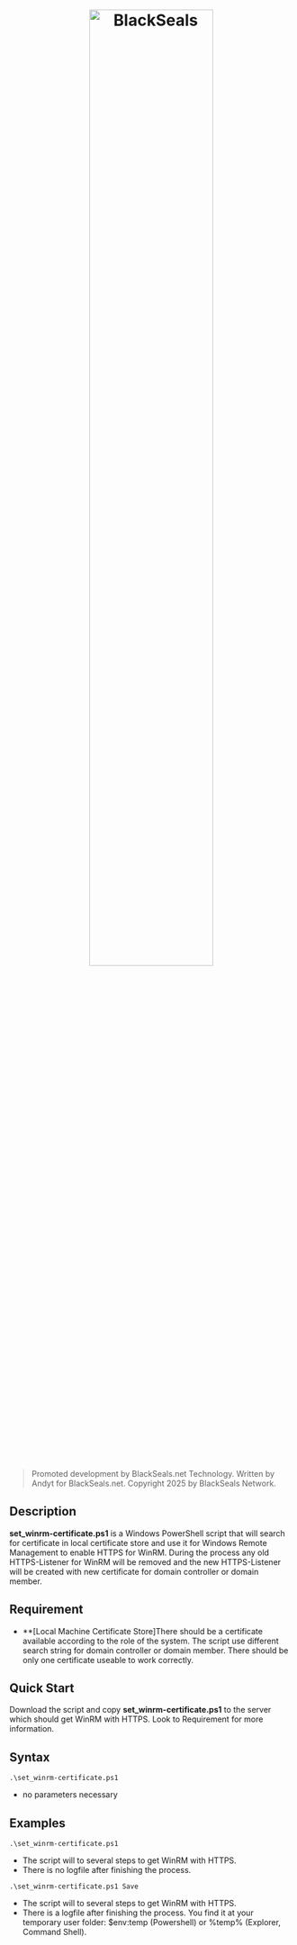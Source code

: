 <h1 align="center">
  <a href="https://blackseals.net">
    <img src="https://blackseals.net/features/blackseals.png" width=66% alt="BlackSeals">
  </a>
</h1>

> Promoted development by BlackSeals.net Technology.
> Written by Andyt for BlackSeals.net.
> Copyright 2025 by BlackSeals Network.

## Description

**set_winrm-certificate.ps1** is a Windows PowerShell script that will search for certificate in local certificate store and use it for Windows Remote Management to enable HTTPS for WinRM. During the process any old HTTPS-Listener for WinRM will be removed and the new HTTPS-Listener will be created with new certificate for domain controller or domain member.


## Requirement

* **[Local Machine Certificate Store]There should be a certificate available according to the role of the system. The script use different search string for domain controller or domain member. There should be only one certificate useable to work correctly.

 
## Quick Start

Download the script and copy **set_winrm-certificate.ps1** to the server which should get WinRM with HTTPS. Look to Requirement for more information.


## Syntax

`.\set_winrm-certificate.ps1`
* no parameters necessary


## Examples

`.\set_winrm-certificate.ps1`
* The script will to several steps to get WinRM with HTTPS.
* There is no logfile after finishing the process.

`.\set_winrm-certificate.ps1 Save`
* The script will to several steps to get WinRM with HTTPS.
* There is a logfile after finishing the process. You find it at your temporary user folder: $env:temp (Powershell) or %temp% (Explorer, Command Shell).

